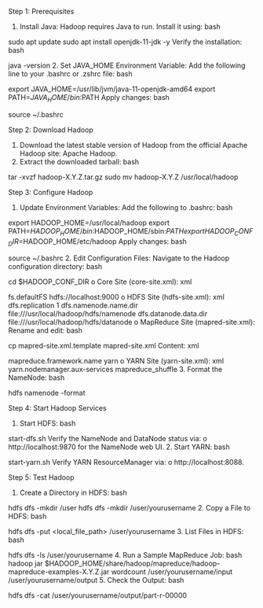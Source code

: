 Step 1: Prerequisites
1.	Install Java: Hadoop requires Java to run. Install it using:
bash

sudo apt update
sudo apt install openjdk-11-jdk -y
Verify the installation:
bash

java -version
2.	Set JAVA_HOME Environment Variable: Add the following line to your .bashrc or .zshrc file:
bash

export JAVA_HOME=/usr/lib/jvm/java-11-openjdk-amd64
export PATH=$JAVA_HOME/bin:$PATH
Apply changes:
bash

source ~/.bashrc

Step 2: Download Hadoop
1.	Download the latest stable version of Hadoop from the official Apache Hadoop site: Apache Hadoop.
2.	Extract the downloaded tarball:
bash

tar -xvzf hadoop-X.Y.Z.tar.gz
sudo mv hadoop-X.Y.Z /usr/local/hadoop

Step 3: Configure Hadoop
1.	Update Environment Variables: Add the following to .bashrc:
bash

export HADOOP_HOME=/usr/local/hadoop
export PATH=$HADOOP_HOME/bin:$HADOOP_HOME/sbin:$PATH
export HADOOP_CONF_DIR=$HADOOP_HOME/etc/hadoop
Apply changes:
bash

source ~/.bashrc
2.	Edit Configuration Files: Navigate to the Hadoop configuration directory:
bash

cd $HADOOP_CONF_DIR
o	Core Site (core-site.xml):
xml

<configuration>
  <property>
    <name>fs.defaultFS</name>
    <value>hdfs://localhost:9000</value>
  </property>
</configuration>
o	HDFS Site (hdfs-site.xml):
xml

<configuration>
  <property>
    <name>dfs.replication</name>
    <value>1</value>
  </property>
  <property>
    <name>dfs.namenode.name.dir</name>
    <value>file:///usr/local/hadoop/hdfs/namenode</value>
  </property>
  <property>
    <name>dfs.datanode.data.dir</name>
    <value>file:///usr/local/hadoop/hdfs/datanode</value>
  </property>
</configuration>
o	MapReduce Site (mapred-site.xml): Rename and edit:
bash

cp mapred-site.xml.template mapred-site.xml
Content:
xml

<configuration>
  <property>
    <name>mapreduce.framework.name</name>
    <value>yarn</value>
  </property>
</configuration>
o	YARN Site (yarn-site.xml):
xml

<configuration>
  <property>
    <name>yarn.nodemanager.aux-services</name>
    <value>mapreduce_shuffle</value>
  </property>
</configuration>
3.	Format the NameNode:
bash

hdfs namenode -format

Step 4: Start Hadoop Services
1.	Start HDFS:
bash

start-dfs.sh
Verify the NameNode and DataNode status via:
o	http://localhost:9870 for the NameNode web UI.
2.	Start YARN:
bash

start-yarn.sh
Verify YARN ResourceManager via:
o	http://localhost:8088.

Step 5: Test Hadoop
1.	Create a Directory in HDFS:
bash

hdfs dfs -mkdir /user
hdfs dfs -mkdir /user/yourusername
2.	Copy a File to HDFS:
bash

hdfs dfs -put <local_file_path> /user/yourusername
3.	List Files in HDFS:
bash

hdfs dfs -ls /user/yourusername
4.	Run a Sample MapReduce Job:
bash
hadoop jar $HADOOP_HOME/share/hadoop/mapreduce/hadoop-mapreduce-examples-X.Y.Z.jar wordcount /user/yourusername/input /user/yourusername/output
5.	Check the Output:
bash

hdfs dfs -cat /user/yourusername/output/part-r-00000   
